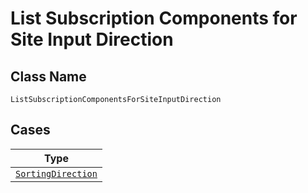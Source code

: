 
# List Subscription Components for Site Input Direction

## Class Name

`ListSubscriptionComponentsForSiteInputDirection`

## Cases

| Type |
|  --- |
| [`SortingDirection`](../../../doc/models/sorting-direction.md) |

